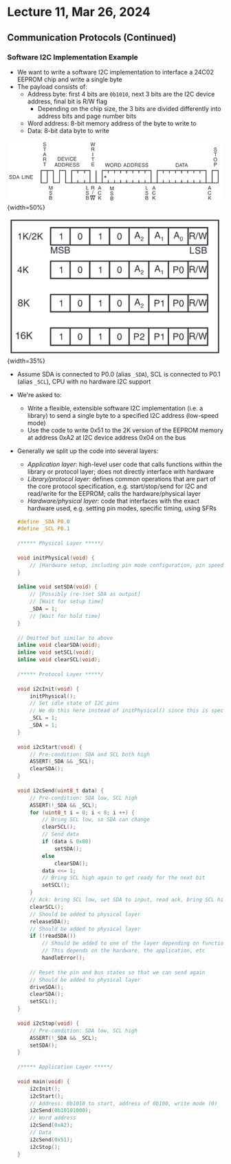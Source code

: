 # Lecture 11, Mar 26, 2024

## Communication Protocols (Continued)

### Software I2C Implementation Example

* We want to write a software I2C implementation to interface a 24C02 EEPROM chip and write a single byte
* The payload consists of:
	* Address byte: first 4 bits are `0b1010`, next 3 bits are the I2C device address, final bit is R/W flag
		* Depending on the chip size, the 3 bits are divided differently into address bits and page number bits
	* Word address: 8-bit memory address of the byte to write to
	* Data: 8-bit data byte to write

![Payload format for a single byte write for the 24C02.](./imgs/lec11_1.png){width=50%}

![Device address format for the 24C02.](./imgs/lec11_2.png){width=35%}

* Assume SDA is connected to P0.0 (alias `_SDA`), SCL is connected to P0.1 (alias `_SCL`), CPU with no hardware I2C support
* We're asked to:
	* Write a flexible, extensible software I2C implementation (i.e. a library) to send a single byte to a specified I2C address (low-speed mode)
	* Use the code to write 0x51 to the 2K version of the EEPROM memory at address 0xA2 at I2C device address 0x04 on the bus
* Generally we split up the code into several layers:
	* *Application layer*: high-level user code that calls functions within the library or protocol layer; does not directly interface with hardware
	* *Library/protocol layer*: defines common operations that are part of the core protocol specification, e.g. start/stop/send for I2C and read/write for the EEPROM; calls the hardware/physical layer
	* *Hardware/physical layer*: code that interfaces with the exact hardware used, e.g. setting pin modes, specific timing, using SFRs

	```c
	#define _SDA P0.0
	#define _SCL P0.1

	/***** Physical Layer *****/

	void initPhysical(void) {
		// [Hardware setup, including pin mode configuration, pin speed, etc]
	}

	inline void setSDA(void) {
		// [Possibly (re-)set SDA as output]
		// [Wait for setup time]
		_SDA = 1;
		// [Wait for hold time]
	}

	// Omitted but similar to above
	inline void clearSDA(void);
	inline void setSCL(void);
	inline void clearSCL(void);

	/***** Protocol Layer *****/

	void i2cInit(void) {
		initPhysical();
		// Set idle state of I2C pins
		// We do this here instead of initPhysical() since this is specified by I2C
		_SCL = 1;
		_SDA = 1;
	}

	void i2cStart(void) {
		// Pre-condition: SDA and SCL both high
		ASSERT(_SDA && _SCL);
		clearSDA();
	}

	void i2cSend(uint8_t data) {
		// Pre-condition: SDA low, SCL high
		ASSERT(!_SDA && _SCL);
		for (uint8_t i = 0; i < 8; i ++) {
			// Bring SCL low, so SDA can change
			clearSCL();
			// Send data
			if (data & 0x80)
				setSDA();
			else
				clearSDA();
			data <<= 1;
			// Bring SCL high again to get ready for the next bit
			setSCL();
		}
		// Ack: bring SCL low, set SDA to input, read ack, bring SCL high again
		clearSCL();
		// Should be added to physical layer
		releaseSDA();
		// Should be added to physical layer
		if (!readSDA())
			// Should be added to one of the layer depending on functionality
			// This depends on the hardware, the application, etc
			handleError();

		// Reset the pin and bus states so that we can send again
		// Should be added to physical layer
		driveSDA();
		clearSDA();
		setSCL();
	}

	void i2cStop(void) {
		// Pre-condition: SDA low, SCL high
		ASSERT(!_SDA && _SCL);
		setSDA();
	}

	/***** Application Layer *****/

	void main(void) {
		i2cInit();
		i2cStart();
		// Address: 0b1010 to start, address of 0b100, write mode (0)
		i2cSend(0b10101000);
		// Word address
		i2cSend(0xA2);
		// Data
		i2cSend(0x51);
		i2cStop();
	}
	```

